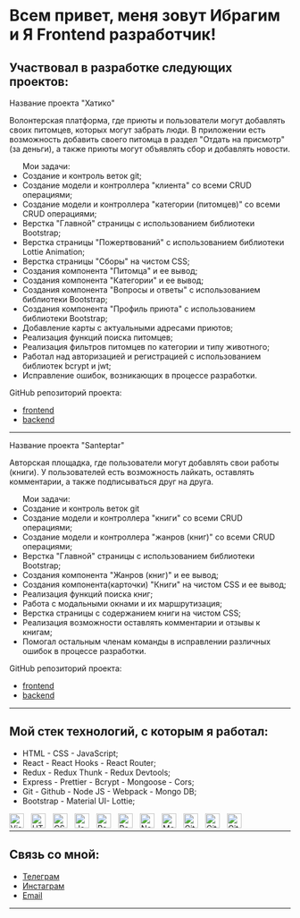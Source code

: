 <h1>Всем привет, меня зовут Ибрагим и Я Frontend разработчик!</h1>

## Участвовал в разработке следующих проектов:

Название проекта "Хатико"

Волонтерская платформа, где приюты и пользователи могут добавлять своих питомцев, которых могут забрать люди. В приложении есть возможность добавить своего питомца в раздел "Отдать на присмотр" (за деньги), а также приюты могут объявлять сбор и добавлять новости.

<ul>
Мои задачи:
<li>Создание и контроль веток git;</li>
<li>Создание модели и контроллера "клиента" со всеми CRUD операциями;</li>
<li>Создание модели и контроллера "категории (питомцев)" со всеми CRUD операциями;</li>
<li>Верстка "Главной" страницы с использованием библиотеки Bootstrap;</li>
<li>Верстка страницы "Пожертвований" с использованием библиотеки Lottie Animation;</li>
<li>Верстка страницы "Сборы" на чистом CSS;</li>
<li>Создания компонента "Питомца" и ее вывод;</li>
<li>Создания компонента "Категории" и ее вывод;</li>
<li>Создания компонента "Вопросы и ответы" с использованием библиотеки Bootstrap;</li>
<li>Создания компонента "Профиль приюта" с использованием библиотеки Bootstrap;</li>
<li>Добавление карты с актуальными адресами приютов;
</li>
<li>Реализация функций поиска питомцев;</li>
<li>Реализация фильтров питомцев по категории и типу животного;</li>
<li>Работал над авторизацией и регистрацией с использованием библиотек bcrypt и jwt;</li>
<li>Исправление ошибок, возникающих в процессе разработки.</li>
</ul>

GitHub репозиторий проекта:

- [frontend](https://github.com/JolyGolfqw/second-life)
- [backend](https://github.com/JolyGolfqw/second-life-back)

---

Название проекта "Santeptar"

Авторская площадка, где пользователи могут добавлять свои работы (книги). У пользователей есть возможность лайкать, оставлять комментарии, а также подписываться друг на друга.

<ul>
Мои задачи:
<li>Создание и контроль веток git</li>
<li>Создание модели и контроллера "книги" со всеми CRUD операциями;
</li>
<li>Создание модели и контроллера "жанров (книг)" со всеми CRUD операциями;
</li>
<li>Верстка "Главной" страницы с использованием библиотеки Bootstrap;
</li>
<li>Создания компонента "Жанров (книг)" и ее вывод;
</li>
<li>Создания компонента(карточки) "Книги" на чистом CSS и ее вывод;
</li>
<li>Реализация функций поиска книг;
</li>
<li>Работа с модальными окнами и их маршрутизация;
</li>
<li>Верстка страницы с содержанием книги на чистом CSS;
</li>
<li>Реализация возможности оставлять комментарии и отзывы к книгам;
</li>
<li>Помогал остальным членам команды в исправлении различных ошибок в процессе разработки.
</li>
</ul>

GitHub репозиторий проекта:

- [frontend](https://github.com/JolyGolfqw/wattpad-frontend)
- [backend](https://github.com/JolyGolfqw/wattpad-backend)

---

<h2>Мой стек технологий, с которым я работал:</h2>
<ul>
<li>HTML - CSS - JavaScript;</li>
<li>React - React Hooks - React Router;</li>
<li>Redux - Redux Thunk - Redux Devtools;</li>
<li>Express - Prettier - Bcrypt - Mongoose - Cors;</li>
<li> Git - Github - Node JS - Webpack - Mongo DB;</li>
<li> Bootstrap - Material UI- Lottie;</li>
</ul>

<img align="left" alt="Visual Studio Code" width="26px" src="https://cdn.jsdelivr.net/gh/devicons/devicon/icons/vscode/vscode-original.svg" style="padding-right:10px;" />

<img align="left" alt="HTML5" width="26px" src="https://cdn.jsdelivr.net/gh/devicons/devicon/icons/html5/html5-original.svg" style="padding-right:10px;" />

<img align="left" alt="CSS3" width="26px" src="https://cdn.jsdelivr.net/gh/devicons/devicon/icons/css3/css3-original.svg" style="padding-right:10px;" />

<img align="left" alt="JavaScript" width="26px" src="https://cdn.jsdelivr.net/gh/devicons/devicon/icons/javascript/javascript-original.svg" style="padding-right:10px;" />

<img align="left" alt="React" width="26px" src="https://cdn.jsdelivr.net/gh/devicons/devicon/icons/react/react-original.svg" style="padding-right:10px;" />
<img align="left" alt="ReduxThunk" width="26px" src="https://cdn4.iconfinder.com/data/icons/logos-brands-5/24/redux-512.png" style="padding-right:10px;" />

<img align="left" alt="Node.js" width="26px" src="https://cdn.jsdelivr.net/gh/devicons/devicon/icons/nodejs/nodejs-original.svg" style="padding-right:10px;" />

<img align="left" alt="MongoDB" width="26px" src="https://cdn.jsdelivr.net/gh/devicons/devicon/icons/mongodb/mongodb-original.svg" style="padding-right:10px;" />

<img align="left" alt="Git" width="26px" src="https://cdn.jsdelivr.net/gh/devicons/devicon/icons/git/git-original.svg" style="padding-right:10px;" />

<img align="left" alt="GitHub" width="26px" src="https://user-images.githubusercontent.com/3369400/139447912-e0f43f33-6d9f-45f8-be46-2df5bbc91289.png" style="padding-right:10px;" />

<img align="left" alt="GitHub" width="26px" src="https://pics.freeicons.io/uploads/icons/png/11490474241551942136-512.png" />
</br>

---

<h2>Связь со мной:</h2>

- [Телеграм](https://t.me/sarda10v)
- [Инстаграм](https://www.instagram.com/sarda10v)
- [Email](https://e.mail.ru/inbox/?app_id_mytracker=58519&authid=l3k2bh59.ui&back=1%2C1&dwhsplit=s10273.b1ss12743s&from=login%2Cnavi&x-login-auth=1&afterReload=1)

---
